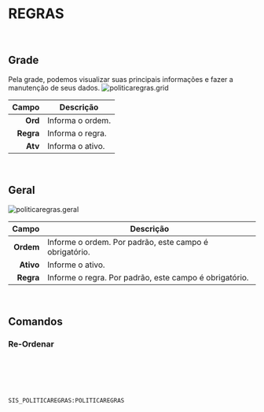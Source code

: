 # REGRAS
<br>

## Grade
Pela grade, podemos visualizar suas principais informações e fazer a manutenção de seus dados.
![politicaregras.grid](https://raw.githubusercontent.com/netforcews/docs-siscom/master/geral/imagens/politicaregras.grid.png)

Campo | Descrição
--:|---
**Ord** | Informa o ordem.
**Regra** | Informa o regra.
**Atv** | Informa o ativo.
<br>

## Geral
![politicaregras.geral](https://raw.githubusercontent.com/netforcews/docs-siscom/master/geral/imagens/politicaregras.geral.png)

Campo | Descrição
--:|---
**Ordem** | Informe o ordem. Por padrão, este campo é obrigatório.
**Ativo** | Informe o ativo.
**Regra** | Informe o regra. Por padrão, este campo é obrigatório.
<br>

## Comandos
### Re-Ordenar
<br>
<br>
<br>
<br>

```SIS_POLITICAREGRAS:POLITICAREGRAS```
